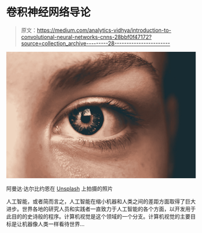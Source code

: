 # 卷积神经网络导论

> 原文：<https://medium.com/analytics-vidhya/introduction-to-convolutional-neural-networks-cnns-28bbf0f47172?source=collection_archive---------28----------------------->

![](img/11bdb3d5983605b9bfbd8623b8f75f27.png)

阿曼达·达尔比约恩在 [Unsplash](https://unsplash.com/s/photos/artificial-intelligence?utm_source=unsplash&utm_medium=referral&utm_content=creditCopyText) 上拍摄的照片

人工智能，或者简而言之，人工智能在缩小机器和人类之间的差距方面取得了巨大进步。世界各地的研究人员和实践者一直致力于人工智能的各个方面，以开发用于此目的的史诗般的程序。计算机视觉是这个领域的一个分支。计算机视觉的主要目标是让机器像人类一样看待世界…